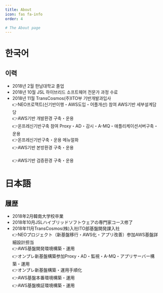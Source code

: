 ```yaml
---
title: About
icon: fas fa-info
order: 4

# The About page
---
```


# 한국어
## 이력
- 2018년 2월 한남대학교 졸업
- 2018년 10월 JSL 하이브리드 소프트웨어 전문가 과정 수료
- 2018년 11월 TransCosmos(주)ITO부 기반개발과입사<br>
	👉NEO프로잭트(신기반이행・AWS도입・어플개선) 참여 AWS기반 세부설계담당<br>
	👉AWS기반 개발환경 구축・운용<br>
	👉온프레신기반구축 참여 Proxy・AD・감시・A-MQ・애플리케이션서버구축・운용<br>
	👉온프레신기반구축・운용 메뉴얼화<br>
	👉AWS기반 본방환경 구축・운용<br>	
	👉AWS기반 검증환경 구축・운용<br>	

# 日本語
## 履歴
 -  2018年2月韓南大学校卒業
 -  2018年10月JSLハイブリッドソフトウェアの専門家コース修了
 -  2018年11月TransCosmos(株)入社ITO部基盤開発課入社<br>
	👉NEOプロジェクト（新基盤移行・AWS化・アプリ改善）参加AWS基盤詳細設計担当<br>
	👉AWS基盤開発環境構築・運用<br>
	👉オンプレ新基盤構築参加Proxy・AD・監視・A-MQ・アプリサーバー構築・運用<br>
	👉オンプレ新基盤構築・運用手順化<br>
	👉AWS基盤本番環境構築・運用<br>
	👉AWS基盤検証環境構築・運用<br>

